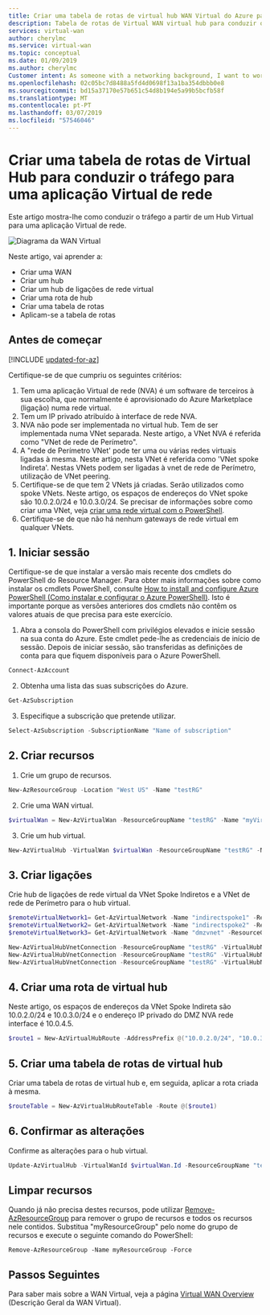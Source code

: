 ```yaml
---
title: Criar uma tabela de rotas de virtual hub WAN Virtual do Azure para conduzir a NVA | Documentos da Microsoft
description: Tabela de rotas de Virtual WAN virtual hub para conduzir o tráfego para uma aplicação virtual de rede.
services: virtual-wan
author: cherylmc
ms.service: virtual-wan
ms.topic: conceptual
ms.date: 01/09/2019
ms.author: cherylmc
Customer intent: As someone with a networking background, I want to work with routing tables for NVA.
ms.openlocfilehash: 02c05bc7d8488a5fd4d0698f13a1ba354dbbb0e8
ms.sourcegitcommit: bd15a37170e57b651c54d8b194e5a99b5bcfb58f
ms.translationtype: MT
ms.contentlocale: pt-PT
ms.lasthandoff: 03/07/2019
ms.locfileid: "57546046"
---
```

# <a name="create-a-virtual-hub-route-table-to-steer-traffic-to-a-network-virtual-appliance"></a>Criar uma tabela de rotas de Virtual Hub para conduzir o tráfego para uma aplicação Virtual de rede

Este artigo mostra-lhe como conduzir o tráfego a partir de um Hub Virtual para uma aplicação Virtual de rede. 

![Diagrama da WAN Virtual](./media/virtual-wan-route-table/vwanroute.png)

Neste artigo, vai aprender a:

* Criar uma WAN
* Criar um hub
* Criar um hub de ligações de rede virtual
* Criar uma rota de hub
* Criar uma tabela de rotas
* Aplicam-se a tabela de rotas

## <a name="before-you-begin"></a>Antes de começar

[!INCLUDE [updated-for-az](../../includes/updated-for-az.md)]

Certifique-se de que cumpriu os seguintes critérios:

1. Tem uma aplicação Virtual de rede (NVA) é um software de terceiros à sua escolha, que normalmente é aprovisionado do Azure Marketplace (ligação) numa rede virtual.
2. Tem um IP privado atribuído à interface de rede NVA. 
3. NVA não pode ser implementada no virtual hub. Tem de ser implementada numa VNet separada. Neste artigo, a VNet NVA é referida como "VNet de rede de Perímetro".
4. A "rede de Perímetro VNet' pode ter uma ou várias redes virtuais ligadas à mesma. Neste artigo, nesta VNet é referida como 'VNet spoke Indireta'. Nestas VNets podem ser ligadas à vnet de rede de Perímetro, utilização de VNet peering.
5. Certifique-se de que tem 2 VNets já criadas. Serão utilizados como spoke VNets. Neste artigo, os espaços de endereços do VNet spoke são 10.0.2.0/24 e 10.0.3.0/24. Se precisar de informações sobre como criar uma VNet, veja [criar uma rede virtual com o PowerShell](../virtual-network/quick-create-powershell.md).
6. Certifique-se de que não há nenhum gateways de rede virtual em qualquer VNets.

## <a name="signin"></a>1. Iniciar sessão

Certifique-se de que instalar a versão mais recente dos cmdlets do PowerShell do Resource Manager. Para obter mais informações sobre como instalar os cmdlets PowerShell, consulte [How to install and configure Azure PowerShell (Como instalar e configurar o Azure PowerShell)](/powershell/azure/install-az-ps). Isto é importante porque as versões anteriores dos cmdlets não contêm os valores atuais de que precisa para este exercício.

1. Abra a consola do PowerShell com privilégios elevados e inicie sessão na sua conta do Azure. Este cmdlet pede-lhe as credenciais de início de sessão. Depois de iniciar sessão, são transferidas as definições de conta para que fiquem disponíveis para o Azure PowerShell.

  ```powershell
  Connect-AzAccount
  ```
2. Obtenha uma lista das suas subscrições do Azure.

  ```powershell
  Get-AzSubscription
  ```
3. Especifique a subscrição que pretende utilizar.

  ```powershell
  Select-AzSubscription -SubscriptionName "Name of subscription"
  ```

## <a name="rg"></a>2. Criar recursos

1. Crie um grupo de recursos.

  ```powershell
  New-AzResourceGroup -Location "West US" -Name "testRG"
  ```
2. Crie uma WAN virtual.

  ```powershell
  $virtualWan = New-AzVirtualWan -ResourceGroupName "testRG" -Name "myVirtualWAN" -Location "West US"
  ```
3. Crie um hub virtual.

  ```powershell
  New-AzVirtualHub -VirtualWan $virtualWan -ResourceGroupName "testRG" -Name "westushub" -AddressPrefix "10.0.1.0/24"
  ```

## <a name="connections"></a>3. Criar ligações

Crie hub de ligações de rede virtual da VNet Spoke Indiretos e a VNet de rede de Perímetro para o hub virtual.

  ```powershell
  $remoteVirtualNetwork1= Get-AzVirtualNetwork -Name "indirectspoke1" -ResourceGroupName "testRG"
  $remoteVirtualNetwork2= Get-AzVirtualNetwork -Name "indirectspoke2" -ResourceGroupName "testRG"
  $remoteVirtualNetwork3= Get-AzVirtualNetwork -Name "dmzvnet" -ResourceGroupName "testRG"

  New-AzVirtualHubVnetConnection -ResourceGroupName "testRG" -VirtualHubName "westushub" -Name  "testvnetconnection1" -RemoteVirtualNetwork $remoteVirtualNetwork1
  New-AzVirtualHubVnetConnection -ResourceGroupName "testRG" -VirtualHubName "westushub" -Name  "testvnetconnection2" -RemoteVirtualNetwork $remoteVirtualNetwork2
  New-AzVirtualHubVnetConnection -ResourceGroupName "testRG" -VirtualHubName "westushub" -Name  "testvnetconnection3" -RemoteVirtualNetwork $remoteVirtualNetwork3
  ```

## <a name="route"></a>4. Criar uma rota de virtual hub

Neste artigo, os espaços de endereços da VNet Spoke Indireta são 10.0.2.0/24 e 10.0.3.0/24 e o endereço IP privado do DMZ NVA rede interface é 10.0.4.5.

```powershell
$route1 = New-AzVirtualHubRoute -AddressPrefix @("10.0.2.0/24", "10.0.3.0/24") -NextHopIpAddress "10.0.4.5"
```

## <a name="applyroute"></a>5. Criar uma tabela de rotas de virtual hub

Criar uma tabela de rotas de virtual hub e, em seguida, aplicar a rota criada à mesma.
 
```powershell
$routeTable = New-AzVirtualHubRouteTable -Route @($route1)
```

## <a name="commit"></a>6. Confirmar as alterações

Confirme as alterações para o hub virtual.

```powershell
Update-AzVirtualHub -VirtualWanId $virtualWan.Id -ResourceGroupName "testRG" -Name "westushub" -RouteTable $routeTable
```

## <a name="cleanup"></a>Limpar recursos

Quando já não precisa destes recursos, pode utilizar [Remove-AzResourceGroup](/powershell/module/az.resources/remove-azresourcegroup) para remover o grupo de recursos e todos os recursos nele contidos. Substitua "myResourceGroup" pelo nome do grupo de recursos e execute o seguinte comando do PowerShell:

```azurepowershell-interactive
Remove-AzResourceGroup -Name myResourceGroup -Force
```

## <a name="next-steps"></a>Passos Seguintes

Para saber mais sobre a WAN Virtual, veja a página [Virtual WAN Overview](virtual-wan-about.md) (Descrição Geral da WAN Virtual).
